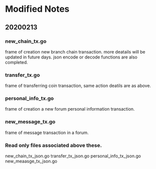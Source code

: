 # Modified Notes
## 20200213
### new_chain_tx.go

frame of creation new branch chain transaction. more deatails will be updated in future days.
json encode or decode functions are also completed.

### transfer_tx.go

frame of transferring coin transaction, same action deatils are as above.

### personal_info_tx.go

frame of creation a new forum personal information transaction.

### new_message_tx.go

frame of message transaction in a forum.

### Read only files associated above these.

new_chain_tx_json.go transfer_tx_json.go personal_info_tx_json.go new_meaasge_tx_json.go
